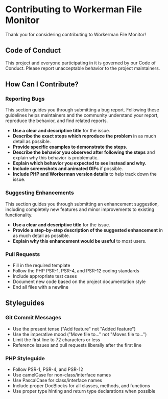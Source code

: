 # Contributing to Workerman File Monitor

Thank you for considering contributing to Workerman File Monitor!

## Code of Conduct

This project and everyone participating in it is governed by our Code of Conduct. Please report unacceptable behavior to the project maintainers.

## How Can I Contribute?

### Reporting Bugs

This section guides you through submitting a bug report. Following these guidelines helps maintainers and the community understand your report, reproduce the behavior, and find related reports.

* **Use a clear and descriptive title** for the issue.
* **Describe the exact steps which reproduce the problem** in as much detail as possible.
* **Provide specific examples to demonstrate the steps**.
* **Describe the behavior you observed after following the steps** and explain why this behavior is problematic.
* **Explain which behavior you expected to see instead and why.**
* **Include screenshots and animated GIFs** if possible.
* **Include PHP and Workerman version details** to help track down the issue.

### Suggesting Enhancements

This section guides you through submitting an enhancement suggestion, including completely new features and minor improvements to existing functionality.

* **Use a clear and descriptive title** for the issue.
* **Provide a step-by-step description of the suggested enhancement** in as much detail as possible.
* **Explain why this enhancement would be useful** to most users.

### Pull Requests

* Fill in the required template
* Follow the PHP PSR-1, PSR-4, and PSR-12 coding standards
* Include appropriate test cases
* Document new code based on the project documentation style
* End all files with a newline

## Styleguides

### Git Commit Messages

* Use the present tense ("Add feature" not "Added feature")
* Use the imperative mood ("Move file to..." not "Moves file to...")
* Limit the first line to 72 characters or less
* Reference issues and pull requests liberally after the first line

### PHP Styleguide

* Follow PSR-1, PSR-4, and PSR-12
* Use camelCase for non-class/interface names
* Use PascalCase for class/interface names
* Include proper DocBlocks for all classes, methods, and functions
* Use proper type hinting and return type declarations when possible
